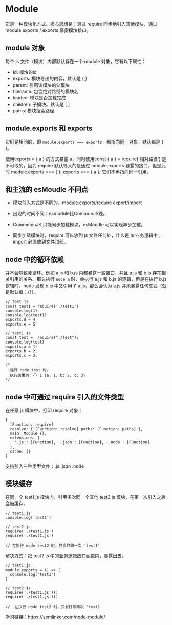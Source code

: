 # Module

它是一种模块化方式。核心思想是：通过 require 同步地引入其他模块，通过 module.exports / exports 暴露模块接口。

## module 对象

每个 js 文件（模块）内都默认存在一个 module 对象，它有以下属性：

- id: 模块的id
- exports: 模块导出的内容，默认是 { }
- parent: 引用该模块的父模块
- filename: 包含绝对路径的模块名
- loaded: 模块是否加载完成
- children: 子模块。默认是 [ ]
- paths: 模块搜索路径

## module.exports 和 exports

它们是相同的，即 `module.exports === exports`，都指向同一对象，默认都是 { }。

使用exports = { a } 的方式暴露 a，同时使用const { a } = require('相对路径') 是不可取的，因为 require 默认导入的是通过 module.exports 暴露的接口，但是此时 module.exports === { }; exports === { a }; 它们不再指向同一引用。  

## 和主流的 esMoudle 不同点

+ 模块引入方式是不同的。module.exports/require export/import

+ 出现的时间不同：esmodule比CommonJS晚。

+ CommmonJS 只能同步加载模块，esMoudle 可以实现异步加载。

+ 同步加载模块时，require 可以放到 js 文件任何处，什么是 js 业务逻辑中；import 必须放到文件顶部。

## node 中的循环依赖

并不会导致死循环。例如 a.js 和 b.js 内都暴露一些接口，并且 a.js 和 b.js 存在相关引用的关系。那么执行 `node a` 时，会执行 a.js 和 b.js 的逻辑，但是在执行 b.js 逻辑时，node 发现 b.js 中又引用了 a.js，那么会认为 a.js 并未暴露任何东西（就是默认值：{}）。

    // test.js
    const test1 = require('./test1')
    console.log(1)
    console.log(test1)
    exports.d = 4
    exports.e = 5

    // test1.js
    const test =  require("./test");
    console.log(test)
    exports.a = 1;
    exports.b = 2;
    exports.c = 3;

    /* 
      运行 node test 时，
      执行结果为：{} 1 {a: 1, b: 2, c: 3} 
    */

## node 中可通过 require 引入的文件类型

在任意 js 模块中，打印 require 对象：

    {
      [Function: require]
      resolve: { [Function: resolve] paths: [Function: paths] },
      main: Module {},
      extensions: {
        '.js': [Function], '.json': [Function], '.node': [Function]
      },
      cache: {}
    }

支持引入三种类型文件：.js .json .node

## 模块缓存

在同一个 test1.js 模块内，引用多次同一个其他 test2.js 模块，在第一次引入之后会被缓存。

    // test1.js
    console.log('test1')

    // test2.js
    require('./test1.js')
    require('./test1.js')

    // 在执行 node test2 时，只会打印一次 'test1'

解决方式：把 test2.js 中的业务逻辑放在函数内，暴露出去。

    // test1.js
    module.exports = () => {
      console.log('test1')
    }

    // test2.js
    require('./test1.js')()
    require('./test1.js')()

    //  在执行 node test2 时，只会打印两次 'test1'

学习链接：https://semlinker.com/node-module/
